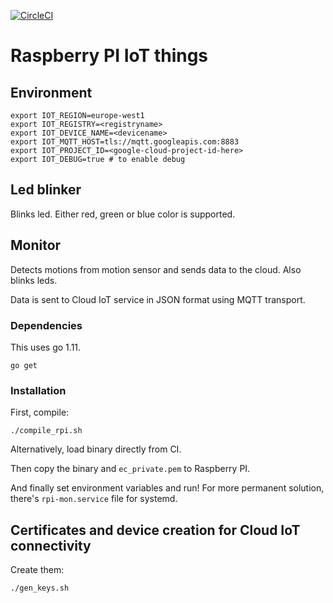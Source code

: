 [![CircleCI](https://circleci.com/gh/saltsa/rpi-iot.svg?style=svg)](https://circleci.com/gh/saltsa/rpi-iot)

# Raspberry PI IoT things

## Environment
```
export IOT_REGION=europe-west1
export IOT_REGISTRY=<registryname>
export IOT_DEVICE_NAME=<devicename>
export IOT_MQTT_HOST=tls://mqtt.googleapis.com:8883
export IOT_PROJECT_ID=<google-cloud-project-id-here>
export IOT_DEBUG=true # to enable debug
```
## Led blinker

Blinks led. Either red, green or blue color is supported.

## Monitor

Detects motions from motion sensor and sends data to the cloud. Also blinks leds.

Data is sent to Cloud IoT service in JSON format using MQTT transport.

### Dependencies

This uses go 1.11.


```
go get
```

### Installation

First, compile:
```
./compile_rpi.sh 
```

Alternatively, load binary directly from CI.

Then copy the binary and `ec_private.pem` to Raspberry PI.

And finally set environment variables and run! For more permanent solution,
there's `rpi-mon.service` file for systemd.


## Certificates and device creation for Cloud IoT connectivity

Create them:
```
./gen_keys.sh
```
